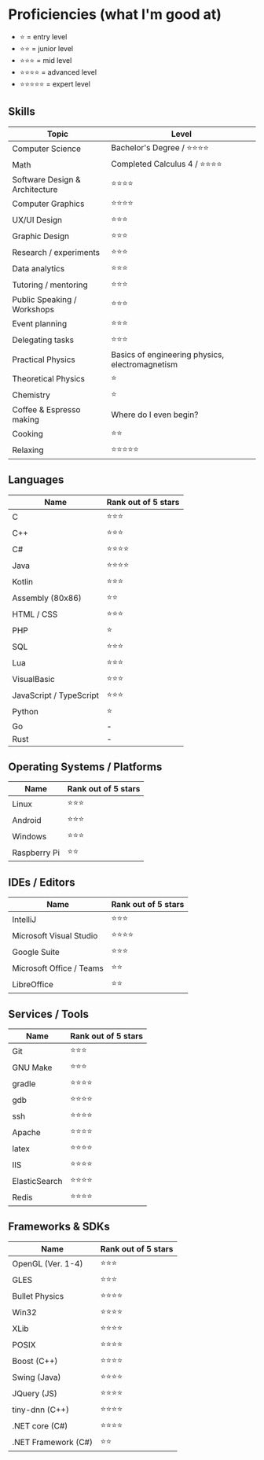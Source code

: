 # Proficiencies (what I'm good at)
- :star: = entry level
- :star::star: = junior level
- :star::star::star: = mid level
- :star::star::star::star: = advanced level
- :star::star::star::star::star: = expert level

## Skills

| Topic | Level |
| ----- | ------------------- |
| Computer Science | Bachelor's Degree / :star::star::star::star: |
| Math  | Completed Calculus 4 / :star::star::star::star: |
| Software Design & Architecture | :star::star::star::star: |
| Computer Graphics | :star::star::star::star: |
| UX/UI Design | :star::star::star: |
| Graphic Design | :star::star::star: |
| Research / experiments | :star::star::star: |
| Data analytics | :star::star::star: |
| Tutoring / mentoring | :star::star::star: |
| Public Speaking / Workshops | :star::star::star: |
| Event planning | :star::star::star: |
| Delegating tasks | :star::star::star: |
| Practical Physics | Basics of engineering physics, electromagnetism |
| Theoretical Physics | :star: |
| Chemistry | :star: |
| Coffee & Espresso making | Where do I even begin? |
| Cooking | :star::star: |
| Relaxing | :star::star::star::star::star: |

## Languages
| Name                    | Rank out of 5 stars |
| ----------------------- | ------------------- |
| C                       | :star::star::star: |
| C++                     | :star::star::star: |
| C#                      | :star::star::star::star: |
| Java                    | :star::star::star::star: |
| Kotlin                  | :star::star::star: |
| Assembly (80x86)        | :star::star: |
| HTML / CSS              | :star::star::star: |
| PHP                     | :star: |
| SQL                     | :star::star::star: |
| Lua                     | :star::star::star: |
| VisualBasic             | :star::star::star: |
| JavaScript / TypeScript | :star::star::star: |
| Python                  | :star: |
| Go                      | - |
| Rust                    | - |

## Operating Systems / Platforms
| Name         | Rank out of 5 stars |
| ------------ | ------------------- |
| Linux        | :star::star::star: |
| Android      | :star::star::star: |
| Windows      | :star::star::star: |
| Raspberry Pi | :star::star: |

## IDEs / Editors
| Name          | Rank out of 5 stars |
| ------------- | ------------------- |
| IntelliJ | :star::star::star: |
| Microsoft Visual Studio | :star::star::star::star: |
| Google Suite | :star::star::star: |
| Microsoft Office / Teams | :star::star: |
| LibreOffice | :star::star: |

## Services / Tools
| Name          | Rank out of 5 stars |
| ------------- | ------------------- |
| Git           | :star::star::star: |
| GNU Make      | :star::star::star: |
| gradle        | :star::star::star::star: |
| gdb           | :star::star::star::star: |
| ssh           | :star::star::star::star: |
| Apache        | :star::star::star::star: |
| latex         | :star::star::star::star: |
| IIS           | :star::star::star::star: |
| ElasticSearch | :star::star::star::star: |
| Redis         | :star::star::star::star: |

## Frameworks & SDKs
| Name                | Rank out of 5 stars |
| ------------------- | ------------------- |
| OpenGL (Ver. 1-4)   | :star::star::star: |
| GLES                | :star::star::star: |
| Bullet Physics      | :star::star::star::star: |
| Win32               | :star::star::star::star: |
| XLib                | :star::star::star::star: |
| POSIX               | :star::star::star::star: |
| Boost (C++)         | :star::star::star::star: |
| Swing (Java)        | :star::star::star::star: |
| JQuery (JS)         | :star::star::star::star: |
| tiny-dnn (C++)      | :star::star::star::star: |
| .NET core (C#)      | :star::star::star::star: |
| .NET Framework (C#) | :star::star:             |
